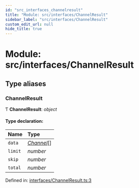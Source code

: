 ```yaml
---
id: "src_interfaces_channelresult"
title: "Module: src/interfaces/ChannelResult"
sidebar_label: "src/interfaces/ChannelResult"
custom_edit_url: null
hide_title: true
---
```


# Module: src/interfaces/ChannelResult

## Type aliases

### ChannelResult

Ƭ **ChannelResult**: *object*

#### Type declaration:

Name | Type |
:------ | :------ |
`data` | [*Channel*](src_interfaces_channel.md#channel)[] |
`limit` | *number* |
`skip` | *number* |
`total` | *number* |

Defined in: [interfaces/ChannelResult.ts:3](https://github.com/xr3ngine/xr3ngine/blob/65dfcf39a/packages/common/src/interfaces/ChannelResult.ts#L3)
